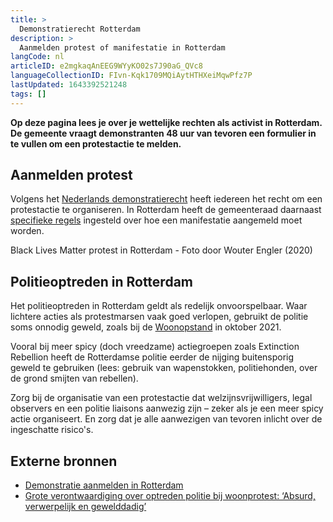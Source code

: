 ```yaml
---
title: >
  Demonstratierecht Rotterdam
description: >
  Aanmelden protest of manifestatie in Rotterdam
langCode: nl
articleID: e2mgkaqAnEEG9WYyKO02s7J90aG_QVc8
languageCollectionID: FIvn-Kqk1709MQiAytHTHXeiMqwPfz7P
lastUpdated: 1643392521248
tags: []
---
```


**Op deze pagina lees je over je wettelijke rechten als activist in Rotterdam. De gemeente vraagt demonstranten 48 uur van tevoren een formulier in te vullen om een protestactie te melden.**

## Aanmelden protest

Volgens het [Nederlands demonstratierecht](/nl/rights) heeft iedereen het recht om een protestactie te organiseren. In Rotterdam heeft de gemeenteraad daarnaast [specifieke regels](https://www.rotterdam.nl/loket/bewijs-kennisgeving-demonstraties/) ingesteld over hoe een manifestatie aangemeld moet worden.

<div><figcaption>Black Lives Matter protest in Rotterdam - Foto door Wouter Engler (2020)</figcaption></div>

## Politieoptreden in **Rotterdam**

Het politieoptreden in Rotterdam geldt als redelijk onvoorspelbaar. Waar lichtere acties als protestmarsen vaak goed verlopen, gebruikt de politie soms onnodig geweld, zoals bij de [Woonopstand](https://woonopstand.nl/persbericht-woonopstand-presenteert-zwartboek-politieoptreden-17-oktober-eist-onafhankelijk-onderzoek/) in oktober 2021.

Vooral bij meer spicy (doch vreedzame) actiegroepen zoals Extinction Rebellion heeft de Rotterdamse politie eerder de nijging buitensporig geweld te gebruiken (lees: gebruik van wapenstokken, politiehonden, over de grond smijten van rebellen).

Zorg bij de organisatie van een protestactie dat welzijnsvrijwilligers, legal observers en een politie liaisons aanwezig zijn – zeker als je een meer spicy actie organiseert. En zorg dat je alle aanwezigen van tevoren inlicht over de ingeschatte risico's.

<div></div>

## Externe bronnen

-   [Demonstratie aanmelden in Rotterdam](https://www.rotterdam.nl/wonen-leven/demonstraties/)
-   [Grote verontwaar­di­ging over optreden politie bij woonpro­test: ‘Absurd, verwerpe­lijk en geweldda­dig’](https://www.ad.nl/rotterdam/grote-verontwaardiging-over-optreden-politie-bij-woonprotest-absurd-verwerpelijk-en-gewelddadig~a59bc877/)